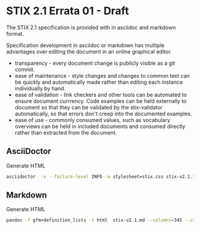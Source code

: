 # STIX 2.1 Errata 01 - Draft

The STIX 2.1 specification is provided with in asciidoc and markdown format.

Specification development in asciidoc or markdown has multiple advantages over editing the document in an online graphical editor.
* transparency - every document change is publicly visible as a git commit.
* ease of maintenance - style changes and changes to common text can be quickly and automatically made rather than editing each instance individually by hand.
* ease of validation - link checkers and other tools can be automated to ensure document currrency. Code examples can be held externally to document so that they can be validated by the stix-validator automatically, so that errors don't creep into the documented examples.
* ease of use - commonly consumed values, such as vocabulary overviews can be held in included documents and consumed directly rather than extracted from the document.

## AsciiDoctor

Generate HTML
```bash
asciidoctor  -v --failure-level INFO -a stylesheet=stix.css stix-v2.1.1.adoc
```

## Markdown

Generate HTML
```bash
pandoc -f gfm+definition_lists -t html  stix-v2.1.md --columns=345 --css css/stix.css --css css/page_override.css --embed-resources --standalone -o stix-v2.1.html
```
